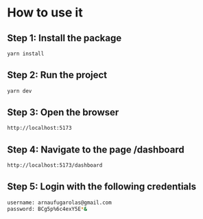 # How to use it

## Step 1: Install the package

```bash
yarn install
```

## Step 2: Run the project

```bash
yarn dev
```

## Step 3: Open the browser

```bash
http://localhost:5173
```

## Step 4: Navigate to the page /dashboard

```bash
http://localhost:5173/dashboard
```

## Step 5: Login with the following credentials

```bash
username: arnaufugarolas@gmail.com
password: BCg5p%6c4exY5E*&
```
